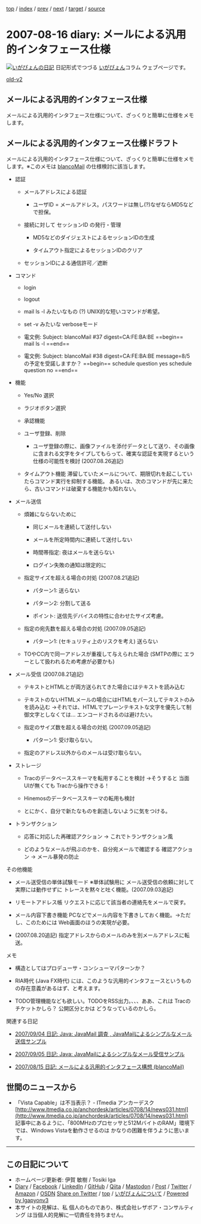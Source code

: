 [top](../index.html) 
 / [index](index.html) 
 / [prev](ig070815.html) 
 / [next](ig070819.html) 
 / [target](https://www.igapyon.jp/igapyon/diary/2007/ig070816.html) 
 / [source](https://github.com/igapyon/diary/blob/master/2007/ig070816.src.md) 

2007-08-16 diary: メールによる汎用的インタフェース仕様
=====================================================================================================
[![いがぴょんの日記](https://www.igapyon.jp/igapyon/diary/images/iga200306s.jpg "いがぴょん")](https://www.igapyon.jp/igapyon/diary/memo/memoigapyon.html) 日記形式でつづる [いがぴょん](https://www.igapyon.jp/igapyon/diary/memo/memoigapyon.html)コラム ウェブページです。

[old-v2](ig070816-orig.html)

## メールによる汎用的インタフェース仕様

メールによる汎用的インタフェース仕様について、ざっくりと簡単に仕様をメモします。


## メールによる汎用的インタフェース仕様ドラフト

メールによる汎用的インタフェース仕様について、ざっくりと簡単に仕様をメモします。※このメモは [blancoMail](https://www.igapyon.jp/blanco/blancomail.html) の仕様検討に該当します。

* 認証
  
  * メールアドレスによる認証
    
    * ユーザID = メールアドレス。パスワードは無し(?)なぜならMD5などで担保。
    

    
  * 接続に対して セッションID の発行・管理
    
    * MD5などのダイジェストによるセッションIDの生成
      
    * タイムアウト指定によるセッションIDのクリア
    

    
  * セッションIDによる通信許可／遮断
  

  
* コマンド
  
  * login
    
  * logout
    
  * mail ls -l みたいなもの (?) UNIX的な短いコマンドが希望。
    
  * set -v みたいな verboseモード
    
  * 電文例:
    Subject: blancoMail #37
          digest=CA:FE:BA:BE
          ==begin==
          mail ls -l
          ==end==

    
  * 電文例:
    Subject: blancoMail #38
          digest=CA:FE:BA:BE
          message=8/5の予定を受諾しますか？
          ==begin==
          schedule question yes
          schedule question no
          ==end==

  

  
* 機能
  
  * Yes/No 選択
    
  * ラジオボタン選択
    
  * 承認機能
    
  * ユーザ登録、削除
    
    * ユーザ登録の際に、画像ファイルを添付データとして送り、その画像に含まれる文字をタイプしてもらって、確実な認証を実現するという仕様の可能性を検討
      (2007.08.26追記)
    

    
  * タイムアウト機能
    滞留していたメールについて、期限切れを起こしていたらコマンド実行を抑制する機能。
    あるいは、次のコマンドが先に来たら、古いコマンドは破棄する機能かも知れない。
  

  
* メール送信
  
  * 煩雑にならないために
    
    * 同じメールを連続して送付しない
      
    * メールを所定時間内に連続して送付しない
      
    * 時間帯指定: 夜はメールを送らない
      
    * ログイン失敗の通知は限定的に
    

    
  * 指定サイズを超える場合の対処 (2007.08.21追記)
    
    * パターン1: 送らない
      
    * パターン2: 分割して送る
      
    * ポイント: 送信先デバイスの特性に合わせたサイズ考慮。
    

    
  * 指定の宛先数を超える場合の対処 (2007.09.05追記)
    
    * パターン1: (セキュリティ上のリスクを考え) 送らない
    

    
  * TOやCC内で同一アドレスが重複して与えられた場合 (SMTPの際に エラーとして扱われるため考慮が必要かも)
  

  
* メール受信 (2007.08.21追記)
  
  * テキストとHTMLとが両方送られてきた場合にはテキストを読み込む
    
  * テキストのないHTMLメールの場合にはHTMLをパースしてテキストのみを読み込む
    →それでは、HTMLでプレーンテキストな文字を優先して制御文字としなくては… エンコードされるのは避けたい。
    
  * 指定のサイズ数を超える場合の対処 (2007.09.05追記)
    
    * パターン1: 受け取らない。
    

    
  * 指定のアドレス以外からのメールは受け取らない。
  

  
* ストレージ
  
  * Tracのデータベーススキーマを転用することを検討
    →そうすると 当面 UIが無くても Tracから操作できる！
    
  * Hinemosのデータベーススキーマの転用も検討
    
  * とにかく、自分で新たなものを創造しないように気をつける。
  

  
* トランザクション
  
  * 応答に対応した再確認アクション → これでトランザクション風
    
  * どのようなメールが飛ぶのかを、自分宛メールで確認する 確認アクション → メール暴発の防止
  

その他機能

* メール送受信の単体試験モード
  ※単体試験用に メール送受信の依頼に対して 実際には動作せずに トレースを黙々と吐く機能。(2007.09.03追記)
  
* リモートアドレス帳
  リクエストに応じて該当者の連絡先をメールで戻す。
  
* メール内容下書き機能
  PCなどでメール内容を下書きしておく機能。→ただし、このためには Web画面のほうの実現が必要。
  
* (2007.08.20追記) 指定アドレスからのメールのみを別メールアドレスに転送。

メモ

* 構造としてはプロデューサ・コンシューマパターンか？
  
* RIA時代 (Java FX時代) には、このような汎用的インタフェースというものの存在意義があるはず、と考えます。
  
* TODO管理機能なども欲しい。TODOをRSS出力。、、、ああ、これは Tracのチケットかしら？ 公開区分とかは どうなっているのかしら。

関連する日記

* [2007/09/04 日記: Java: JavaMail 調査 , JavaMailによるシンプルなメール送信サンプル](ig070904.html)
  
* [2007/09/05 日記: Java: JavaMailによるシンプルなメール受信サンプル](ig070905.html)
  
* [2007/08/15 日記: メールによる汎用的インタフェース構想 (blancoMail)](ig070815.html)

## 世間のニュースから

* 「Vista Capable」は不当表示？ - ITmedia アンカーデスク
  [http://www.itmedia.co.jp/anchordesk/articles/0708/14/news031.html](http://www.itmedia.co.jp/anchordesk/articles/0708/14/news031.html)
  記事中にあるように、「800MHzのプロセッサと512MバイトのRAM」環境下では、Windows Vistaを動作させるのは かなりの困難を伴うように思います。


----------------------------------------------------------------------------------------------------

## この日記について

* ホームページ更新者: 伊賀 敏樹 / Tosiki Iga
* [Diary](https://www.igapyon.jp/igapyon/diary/) / [Facebook](https://www.facebook.com/igapyon) / [LinkedIn](https://www.linkedin.com/in/toshikiiga) / [GitHub](https://github.com/igapyon) / [Qiita](https://qiita.com/igapyon) / [Mastodon](https://social.vivaldi.net/@igapyon) / [Post](https://post.news/igapyon) / [Twitter](https://twitter.com/ToshikiIga) / [Amazon](https://www.amazon.co.jp/%E4%BC%8A%E8%B3%80-%E6%95%8F%E6%A8%B9/e/B004LTQWCQ) / [OSDN](https://ja.osdn.net/users/iga/)
[Share on Twitter](https://twitter.com/intent/tweet?hashtags=igapyon%2Cdiary%2C%E3%81%84%E3%81%8C%E3%81%B4%E3%82%87%E3%82%93&text=%E3%83%A1%E3%83%BC%E3%83%AB%E3%81%AB%E3%82%88%E3%82%8B%E6%B1%8E%E7%94%A8%E7%9A%84%E3%82%A4%E3%83%B3%E3%82%BF%E3%83%95%E3%82%A7%E3%83%BC%E3%82%B9%E4%BB%95%E6%A7%98&url=https%3A%2F%2Fwww.igapyon.jp%2Figapyon%2Fdiary%2F2007%2Fig070816.html) / [top](../index.html) / [いがぴょんについて](https://www.igapyon.jp/igapyon/diary/memo/memoigapyon.html) / [Powered by Igapyonv3](https://github.com/igapyon/igapyonv3)
* 本サイトの見解は、私 個人のものであり、株式会社レザボア・コンサルティング は当個人的見解に一切責任を持ちません。 

